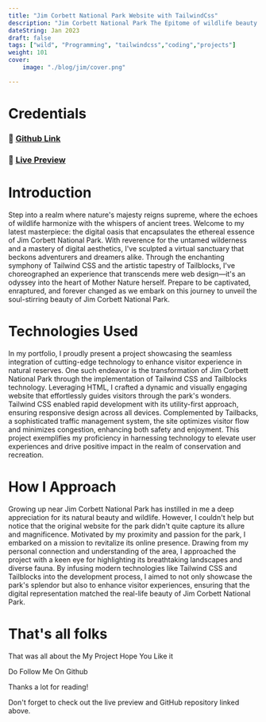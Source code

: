 ```yaml
---
title: "Jim Corbett National Park Website with TailwindCss"
description: "Jim Corbett National Park The Epitome of wildlife beauty in India."
dateString: Jan 2023
draft: false
tags: ["wild", "Programming", "tailwindcss","coding","projects"]
weight: 101
cover: 
    image: "./blog/jim/cover.png"

---
```



# Credentials

### 🔗 [Github Link](https://github.com/thecarlover/jimcorbet.git)
### 🔗 [Live Preview](https://jimcorbetnational.netlify.app)


# Introduction

Step into a realm where nature's majesty reigns supreme, where the echoes of wildlife harmonize with the whispers of ancient trees. Welcome to my latest masterpiece: the digital oasis that encapsulates the ethereal essence of Jim Corbett National Park. With reverence for the untamed wilderness and a mastery of digital aesthetics, I've sculpted a virtual sanctuary that beckons adventurers and dreamers alike. Through the enchanting symphony of Tailwind CSS and the artistic tapestry of Tailblocks, I've choreographed an experience that transcends mere web design—it's an odyssey into the heart of Mother Nature herself. Prepare to be captivated, enraptured, and forever changed as we embark on this journey to unveil the soul-stirring beauty of Jim Corbett National Park.

# Technologies Used

In my portfolio, I proudly present a project showcasing the seamless integration of cutting-edge technology to enhance visitor experience in natural reserves. One such endeavor is the transformation of Jim Corbett National Park through the implementation of Tailwind CSS and Tailblocks technology. Leveraging HTML, I crafted a dynamic and visually engaging website that effortlessly guides visitors through the park's wonders. Tailwind CSS enabled rapid development with its utility-first approach, ensuring responsive design across all devices. Complemented by Tailbacks, a sophisticated traffic management system, the site optimizes visitor flow and minimizes congestion, enhancing both safety and enjoyment. This project exemplifies my proficiency in harnessing technology to elevate user experiences and drive positive impact in the realm of conservation and recreation.

# How I Approach

Growing up near Jim Corbett National Park has instilled in me a deep appreciation for its natural beauty and wildlife. However, I couldn't help but notice that the original website for the park didn't quite capture its allure and magnificence. Motivated by my proximity and passion for the park, I embarked on a mission to revitalize its online presence. Drawing from my personal connection and understanding of the area, I approached the project with a keen eye for highlighting its breathtaking landscapes and diverse fauna. By infusing modern technologies like Tailwind CSS and Tailblocks into the development process, I aimed to not only showcase the park's splendor but also to enhance visitor experiences, ensuring that the digital representation matched the real-life beauty of Jim Corbett National Park.



# That's all folks
That was all about the My Project Hope You Like it 

Do Follow Me On Github

Thanks a lot for reading!

Don't forget to check out the live preview and GitHub repository linked above.




